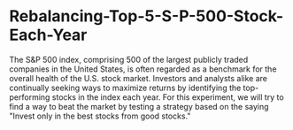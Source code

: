 # Rebalancing-Top-5-S-P-500-Stock-Each-Year

The S&P 500 index, comprising 500 of the largest publicly traded companies in the United States, is often regarded as a benchmark for the overall health of the U.S. stock market. Investors and analysts alike are continually seeking ways to maximize returns by identifying the top-performing stocks in the index each year.
For this experiment, we will try to find a way to beat the market by testing a strategy based on the saying
"Invest only in the best stocks from good stocks."

